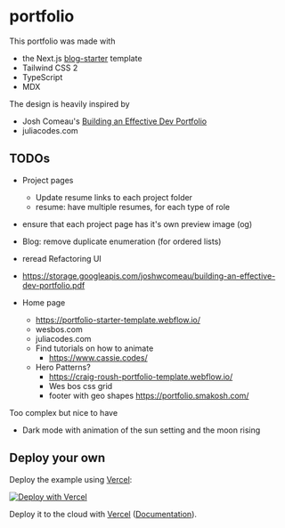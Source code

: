 # portfolio

This portfolio was made with

- the Next.js [blog-starter](https://github.com/vercel/next.js/tree/canary/examples/blog-starter) template
- Tailwind CSS 2
- TypeScript
- MDX

The design is heavily inspired by

- Josh Comeau's [Building an Effective Dev Portfolio](https://www.joshwcomeau.com/effective-portfolio/)
- juliacodes.com

## TODOs

- Project pages
  - Update resume links to each project folder
  - resume: have multiple resumes, for each type of role
- ensure that each project page has it's own preview image (og)
- Blog: remove duplicate enumeration (for ordered lists)

- reread Refactoring UI
- https://storage.googleapis.com/joshwcomeau/building-an-effective-dev-portfolio.pdf

- Home page

  - https://portfolio-starter-template.webflow.io/
  - wesbos.com
  - juliacodes.com
  - Find tutorials on how to animate
    - https://www.cassie.codes/
  - Hero Patterns?
    - https://craig-roush-portfolio-template.webflow.io/
    - Wes bos css grid
    - footer with geo shapes https://portfolio.smakosh.com/

Too complex but nice to have

- Dark mode with animation of the sun setting and the moon rising

## Deploy your own

Deploy the example using [Vercel](https://vercel.com?utm_source=github&utm_medium=readme&utm_campaign=next-example):

[![Deploy with Vercel](https://vercel.com/button)](https://vercel.com/import/git?c=1&s=https://github.com/vercel/next.js/tree/canary/examples/blog-starter-typescript)

Deploy it to the cloud with [Vercel](https://vercel.com/import?filter=next.js&utm_source=github&utm_medium=readme&utm_campaign=next-example) ([Documentation](https://nextjs.org/docs/deployment)).
